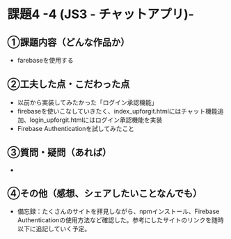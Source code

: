 # 課題4 -4 (JS3 - チャットアプリ)-

## ①課題内容（どんな作品か）
- farebaseを使用する

## ②工夫した点・こだわった点
- 以前から実装してみたかった「ログイン承認機能」 
- firebaseを使いこなしていきたく、index_upforgit.htmlにはチャット機能追加、login_upforgit.htmlにはログイン承認機能を実装
- Firebase Authenticationを試してみたこと

## ③質問・疑問（あれば）
- 

## ④その他（感想、シェアしたいことなんでも）
- 備忘録：たくさんのサイトを拝見しながら、npmインストール、Firebase Authenticationの使用方法など確認した。参考にしたサイトのリンクを随時以下に追記していく予定。
